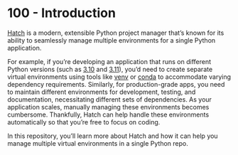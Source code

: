 # 100 - Introduction

[Hatch](https://github.com/pypa/hatch) is a modern, extensible Python project manager that’s known for its ability to seamlessly manage multiple environments for a single Python application.

For example, if you’re developing an application that runs on different Python versions (such as [3.10](https://www.python.org/downloads/release/python-3100/) and [3.11](https://www.python.org/downloads/release/python-3110/)), you’d need to create separate virtual environments using tools like [venv](https://docs.python.org/3/library/venv.html) or [conda](https://conda.io/projects/conda/en/latest/user-guide/getting-started.html) to accommodate varying dependency requirements. Similarly, for production-grade apps, you need to maintain different environments for development, testing, and documentation, necessitating different sets of dependencies. As your application scales, manually managing these environments becomes cumbersome. Thankfully, Hatch can help handle these environments automatically so that you’re free to focus on coding.

In this repository, you’ll learn more about Hatch and how it can help you manage multiple virtual environments in a single Python repo.